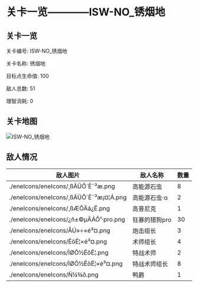 # 关卡一览————ISW-NO_锈烟地


## 关卡一览

关卡编号: ISW-NO_锈烟地

关卡名称: 锈烟地

目标点生命值: 100

敌人总数: 51

理智消耗: 0


## 关卡地图
![ISW-NO_锈烟地](./oprMap/ISW-NO_锈烟地.png)

## 敌人情况

| 敌人图片 | 敌人名称 | 数量  |
|---------|-----|-----|
| ./eneIcons/eneIcons/¸ßÄÜÔ´Ê¯³æ.png| 高能源石虫  |   8  |
| ./eneIcons/eneIcons/¸ßÄÜÔ´Ê¯³æ¡¤¦Á.png| 高能源石虫·α  |   2  |
| ./eneIcons/eneIcons/¸ßÆÕÄá¿Ë.png| 高普尼克  |   1  |
| ./eneIcons/eneIcons/¿ñ±©µÄÁÔ¹·pro.png| 狂暴的猎狗pro  |   30  |
| ./eneIcons/eneIcons/ÅÚ»÷×é³¤.png| 炮击组长  |   3  |
| ./eneIcons/eneIcons/ÊõÊ¦×é³¤.png| 术师组长  |   4  |
| ./eneIcons/eneIcons/ÌØÕ½ÊõÊ¦.png| 特战术师  |   2  |
| ./eneIcons/eneIcons/ÌØÕ½ÊõÊ¦×é³¤.png| 特战术师组长  |   8  |
| ./eneIcons/eneIcons/Ñ¼¾ô.png| 鸭爵  |   1  |
